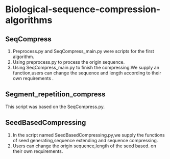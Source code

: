 # Biological-sequence-compression-algorithms
## SeqCompress

1. Preprocess.py and SeqCompress_main.py were scripts for the first algorithm.
2. Using preprocess.py to process the origin sequence.
3. Using SeqCompress_main.py to finish the compressing.We supply an function,users can change the sequence and length according to their own requirements .

## Segment_repetition_compress

This script was based on the SeqCompress.py.

## SeedBasedCompressing

1. In the script named SeedBasedCompressing.py,we supply the functions of seed generating,sequence extending and sequence compressing.
2. Users can change the origin sequence,length of the seed based. on their own requirements.
